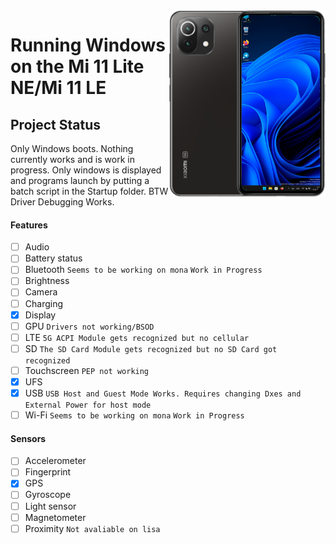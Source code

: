 <img align="right" src="https://github.com/ETCHDEV/Port-Windows-11-Xiaomi-11-Lite-NE/blob/main/lisa.png" width="250" alt="Windows 11 Running On a Mi 11 Lite NE">


# Running Windows on the Mi 11 Lite NE/Mi 11 LE

## Project Status

Only Windows boots. Nothing currently works and is work in progress. Only windows is displayed and programs launch by putting a batch script in the Startup folder. BTW Driver Debugging Works. 

#### Features

- [ ] Audio
- [ ] Battery status
- [ ] Bluetooth `Seems to be working on mona` `Work in Progress`
- [ ] Brightness
- [ ] Camera
- [ ] Charging
- [x] Display
- [ ] GPU `Drivers not working/BSOD`
- [ ] LTE `5G ACPI Module gets recognized but no cellular`
- [ ] SD `The SD Card Module gets recognized but no SD Card got recognized`
- [ ] Touchscreen `PEP not working`
- [x] UFS
- [x] USB `USB Host and Guest Mode Works. Requires changing Dxes and External Power for host mode`
- [ ] Wi-Fi `Seems to be working on mona` `Work in Progress` 

#### Sensors
- [ ] Accelerometer
- [ ] Fingerprint
- [x] GPS
- [ ] Gyroscope
- [ ] Light sensor
- [ ] Magnetometer
- [ ] Proximity `Not avaliable on lisa`
